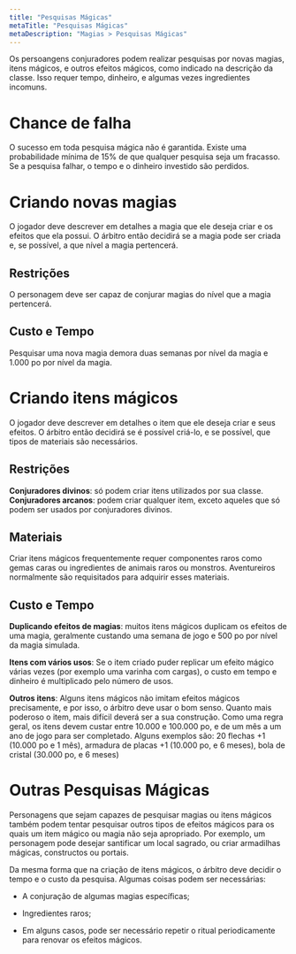 ```yaml
---
title: "Pesquisas Mágicas"
metaTitle: "Pesquisas Mágicas"
metaDescription: "Magias > Pesquisas Mágicas"
---
```


Os persoangens conjuradores podem realizar pesquisas por novas magias, itens mágicos, e outros efeitos mágicos, como indicado na descrição da classe. Isso requer tempo, dinheiro, e algumas vezes ingredientes incomuns. 

# Chance de falha
O sucesso em toda pesquisa mágica não é garantida. Existe uma probabilidade mínima de 15% de que qualquer pesquisa seja um fracasso. Se a pesquisa falhar, o tempo e o dinheiro investido são perdidos.

# Criando novas magias
O jogador deve descrever em detalhes a magia que ele deseja criar e os efeitos que ela possui. O árbitro então decidirá se a magia pode ser criada e, se possível, a que nível a magia pertencerá.

## Restrições
O personagem deve ser capaz de conjurar magias do nível que a magia pertencerá.

## Custo e Tempo
Pesquisar uma nova magia demora duas semanas por nível da magia e 1.000 po por nível da magia.

# Criando itens mágicos
O jogador deve descrever em detalhes o item que ele deseja criar e seus efeitos. O árbitro então decidirá se é possível criá-lo, e se possível, que tipos de materiais são necessários.

## Restrições

**Conjuradores divinos**: só podem criar itens utilizados por sua classe.
**Conjuradores arcanos**: podem criar qualquer item, exceto aqueles que só podem ser usados por conjuradores divinos.

## Materiais
Criar itens mágicos frequentemente requer componentes raros como gemas caras ou ingredientes de animais raros ou monstros. Aventureiros normalmente são requisitados para adquirir esses materiais.

## Custo e Tempo
**Duplicando efeitos de magias**: muitos itens mágicos duplicam os efeitos de uma magia, geralmente custando uma semana de jogo e 500 po por nível da magia simulada.

**Itens com vários usos**: Se o item criado puder replicar um efeito mágico várias vezes (por exemplo uma varinha com cargas), o custo em tempo e dinheiro é multiplicado pelo número de usos. 

**Outros itens**: Alguns itens mágicos não imitam efeitos mágicos precisamente, e por isso, o árbitro deve usar o bom senso. Quanto mais poderoso o item, mais difícil deverá ser a sua construção. Como uma regra geral, os itens devem custar entre 10.000 e 100.000 po, e de um mês a um ano de jogo para ser completado. Alguns exemplos são: 20 flechas +1 (10.000 po e 1 mês), armadura de placas +1 (10.000 po, e 6 meses), bola de cristal (30.000 po, e 6 meses)

# Outras Pesquisas Mágicas
Personagens que sejam capazes de pesquisar magias ou itens mágicos também podem tentar pesquisar outros tipos de efeitos mágicos para os quais um item mágico ou magia não seja apropriado. Por exemplo, um personagem pode desejar santificar um local sagrado, ou criar armadilhas mágicas, constructos ou portais.

Da mesma forma que na criação de itens mágicos, o árbitro deve decidir o tempo e o custo da pesquisa. Algumas coisas podem ser necessárias:

* A conjuração de algumas magias específicas;

* Ingredientes raros;

* Em alguns casos, pode ser necessário repetir o ritual periodicamente para renovar os efeitos mágicos.
